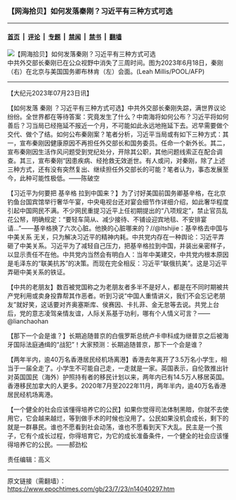 ### 【网海拾贝】如何发落秦刚？习近平有三种方式可选

---

#### [首页](../../../..?n14040297) &nbsp;|&nbsp; [评论](../../../../../epoch-comment?n14040297) &nbsp;|&nbsp; [专题](../../../../../epoch-special?n14040297) &nbsp;|&nbsp; [禁闻](../../../../../epoch-news?n14040297) &nbsp;|&nbsp; [禁书](../../../../../books?n14040297) &nbsp;|&nbsp; [翻墙](https://github.com/gfw-breaker/nogfw/blob/master/README.md?n14040297)


<div><img alt="【网海拾贝】如何发落秦刚？习近平有三种方式可选" class="attachment-djy_600_400 size-djy_600_400 wp-post-image" src="https://i.epochtimes.com/assets/uploads/2023/07/id14040302-000_33K67TE-.jpeg"/>
<div class="caption">
 中共外交部长秦刚已在公众视野中消失了三周时间。图为2023年6月18日，秦刚（右）在北京与美国国务卿布林肯（左）会面。(Leah Millis/POOL/AFP)
</div></div><hr/><div class="post_content" id="artbody" itemprop="articleBody">
 <!-- article content begin -->
 <p>
  【大纪元2023年07月23日讯】
 </p>
 <p>
  【如何发落
  <ok href="https://www.epochtimes.com/gb/tag/%E7%A7%A6%E5%88%9A.html">
   秦刚
  </ok>
  ？习近平有三种方式可选】中共外交部长秦刚失踪，满世界议论纷纷。全世界都在等待答案：究竟发生了什么？中南海将如何公布？习近平将如何善后？习当局已经拖延不报近一个月，不可能如此永远地拖延下去。迟早需要做个交代、做个了结。如何公布秦刚案？笔者分析，习近平当局或有如下三种方式：其一，宣布秦刚因健康原因不再担任外交部长和国务委员。任命一个新外长。其二，宣布秦刚因生活作风问题受到党纪处分，开除其公职，其他问题线索正在配合调查。其三，宣布秦刚“因患疾病、经抢救无效逝世。有人或问，对秦刚，除了上述三种方式，还有没有突然复出、继续担任外交部长的可能？笔者认为，事态发展至今，此种可能性极低。——陈破空
 </p>
 <p>
  【习近平为何要把
  <ok href="https://www.epochtimes.com/gb/tag/%E5%9F%BA%E8%BE%9B%E6%A0%BC.html">
   基辛格
  </ok>
  拉到中国来？】为了讨好美国前国务卿基辛格，在北京钓鱼台国宾馆举行奢华午宴，中央电视台还对宴会细节作详细介绍，如此奢华程度引起中国网民不满。不少网民重提习近平上任初期提出的“八项规定”，禁止官员乱花公帑，明确规定：“要轻车简从、减少接待、不铺设迎宾地毯、不安排宴请…”——基辛格换了六次心脏。他换的心脏哪来的？//@ltshijie：基辛格去中国与
  <ok href="https://www.epochtimes.com/gb/tag/%E4%B8%AD%E7%BE%8E%E5%85%B3%E7%B3%BB.html">
   中美关系
  </ok>
  无关，只为解决习近平的精神内耗。中共党内存在一种舆论：习近平弄砸了中美关系。习近平为了减轻自己压力，把基辛格拉到中国，并装出亲密样子，以显示责任不在他。中共党内当然会有明白人：当年中美建交，中共党内根本原因是毛泽东的“联美抗苏”的决策。而现在完全相反：习近平“联俄抗美”。这是习近平弄砸中美关系的铁证。
 </p>
 <p>
  【中共的老朋友】数百被党国称之为老朋友者多半不是好人，都是在不同时期被共产党利用或卖身投靠帮其作恶者。听到习说“中国人重情讲义，我们不会忘记老朋友”就好笑，这话要对齐奥塞斯库、侯赛因、卡扎菲、金无怠等去说。共党上台后，党的意志凌驾亲情友谊，人际关系基于功利，哪有个人情义可言？——@lianchaohan
 </p>
 <p>
  【那下一个会是谁？】长期追随普京的白俄罗斯总统卢卡申科成为继普京之后被海牙国际法庭通缉的“战犯”！大家预测：长期追随普京，那下一个会是谁？
 </p>
 <p>
  【两年半内，逾40万名香港居民经机场离港】香港去年离开了3.5万名小学生，相当于一届全走了。小学生不可能自己走，一走就是一家。英国表示，自伦敦推出针对英国国民（海外）护照持有者的移民计划以来，两年内已有14.5万人移居英国。香港移民加拿大的人更多。2020年7月至2022年11月，两年半内，逾40万名香港居民经机场离港。
 </p>
 <p>
  【一个健全的社会应该懂得培养它的公民】如果你觉得司法体制黑暗，你就不去使用它，它会越来越烂，等到做手术的时候也没用了。公民如果没机会成长，剩下的就是一群暴民。谁也不愿看到社会动荡，谁也不愿看到天下大乱。民主是一个孩子，它有个成长过程，你得培育它，为它的成长准备条件，一个健全的社会应该懂得培养它的公民。——郝劲松
 </p>
 <p>
  责任编辑：高义
 </p>
 <!-- article content end -->
 <div id="below_article_ad">
 </div>
</div>


---

原文链接（需翻墙）：https://www.epochtimes.com/gb/23/7/23/n14040297.htm